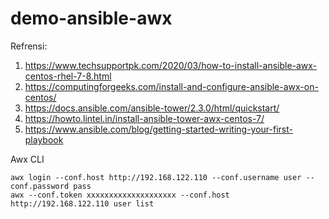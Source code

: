 # demo-ansible-awx
Refrensi:
1. https://www.techsupportpk.com/2020/03/how-to-install-ansible-awx-centos-rhel-7-8.html
2. https://computingforgeeks.com/install-and-configure-ansible-awx-on-centos/
3. https://docs.ansible.com/ansible-tower/2.3.0/html/quickstart/
4. https://howto.lintel.in/install-ansible-tower-awx-centos-7/
5. https://www.ansible.com/blog/getting-started-writing-your-first-playbook

Awx CLI
```
awx login --conf.host http://192.168.122.110 --conf.username user --conf.password pass
awx --conf.token xxxxxxxxxxxxxxxxxxxx --conf.host http://192.168.122.110 user list
```
